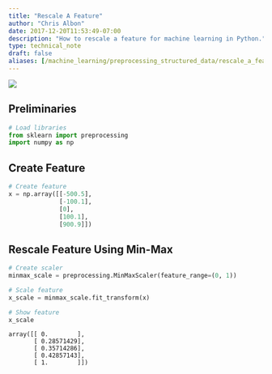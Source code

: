 ```yaml
---
title: "Rescale A Feature"
author: "Chris Albon"
date: 2017-12-20T11:53:49-07:00
description: "How to rescale a feature for machine learning in Python."
type: technical_note
draft: false
aliases: [/machine_learning/preprocessing_structured_data/rescale_a_feature/]
---
```

<a alt="MinMax Scaling" href="https://machinelearningflashcards.com">
    <img src="/images/machine_learning_flashcards/MinMax_Scaling_print.png" class="flashcard center-block">
</a>

## Preliminaries


```python
# Load libraries
from sklearn import preprocessing
import numpy as np
```

## Create Feature


```python
# Create feature
x = np.array([[-500.5], 
              [-100.1], 
              [0], 
              [100.1], 
              [900.9]])
```

## Rescale Feature Using Min-Max


```python
# Create scaler
minmax_scale = preprocessing.MinMaxScaler(feature_range=(0, 1))

# Scale feature
x_scale = minmax_scale.fit_transform(x)

# Show feature
x_scale
```




    array([[ 0.        ],
           [ 0.28571429],
           [ 0.35714286],
           [ 0.42857143],
           [ 1.        ]])


